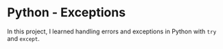 # Python - Exceptions

In this project, I learned handling errors and exceptions in Python with `try` and `except`.


